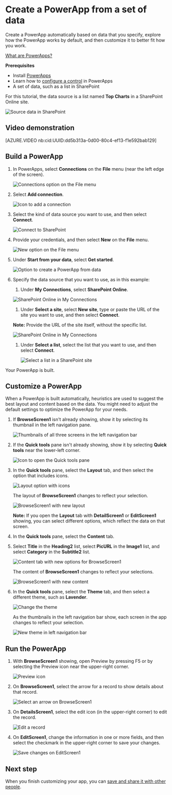 <properties
	pageTitle="Create a PowerApp from a set of data | Microsoft PowerApps"
	description="Create a PowerApp automatically based on an existing set of data that you specify and then customize the UI to better suit your needs."
	services=""
	suite="powerapps"
	documentationCenter="na"
	authors="AFTOwen"
	manager="dwrede"
	editor=""
	tags=""/>

<tags
   ms.service="powerapps"
   ms.devlang="na"
   ms.topic="get-started-article"
   ms.tgt_pltfrm="na"
   ms.workload="na"
   ms.date="11/22/2015"
   ms.author="anneta"/>

# Create a PowerApp from a set of data
Create a PowerApp automatically based on data that you specify, explore how the PowerApp works by default, and then customize it to better fit how you work.

[What are PowerApps?](http://aka.ms/pamktg)

**Prerequisites**

- Install [PowerApps](http://aka.ms/powerappsinstall)
- Learn how to [configure a control](get-started-test-drive.md#configure-a-control) in PowerApps
- A set of data, such as a list in SharePoint

For this tutorial, the data source is a list named **Top Charts** in a SharePoint Online site.

![Source data in SharePoint](./media/get-started-create-from-data/sharepoint-source.png)

## Video demonstration

[AZURE.VIDEO nb:cid:UUID:dd5b313a-0d00-80c4-ef13-f1e592bab129]

## Build a PowerApp ##

1. In PowerApps, select **Connections** on the **File** menu (near the left edge of the screen).

	![Connections option on the File menu](./media/get-started-create-from-data/file-connections.jpg)

1. Select **Add connection**.

	![Icon to add a connection](./media/get-started-create-from-data/add-connection.png)

1. Select the kind of data source you want to use, and then select **Connect**.

	![Connect to SharePoint](./media/get-started-create-from-data/add-sharepoint.png)

1. Provide your credentials, and then select **New** on the **File** menu.

	![New option on the File menu](./media/get-started-create-from-data/file-new.jpg)

1. Under **Start from your data**, select **Get started**.

	![Option to create a PowerApp from data](./media/get-started-create-from-data/create-from-data.jpg)

1. Specify the data source that you want to use, as in this example:

	1. Under **My Connections**, select **SharePoint Online**.

	![SharePoint Online in My Connections](./media/get-started-create-from-data/my-connections.png)

	1. Under **Select a site**, select **New site**, type or paste the URL of the site you want to use, and then select **Connect**.

	**Note:** Provide the URL of the site itself, without the specific list.

	![SharePoint Online in My Connections](./media/get-started-create-from-data/new-site.png)

	1. Under **Select a list**, select the list that you want to use, and then select **Connect**.

		![Select a list in a SharePoint site](./media/get-started-create-from-data/choose-list.png)

Your PowerApp is built.

## Customize a PowerApp ##
When a PowerApp is built automatically, heuristics are used to suggest the best layout and content based on the data. You might need to adjust the default settings to optimize the PowerApp for your needs.

1. If **BrowseScreen1** isn't already showing, show it by selecting its thumbnail in the left navigation pane.

	![Thumbnails of all three screens in the left navigation bar](./media/get-started-create-from-data/browse-thumbnail.png)

1. If the **Quick tools** pane isn't already showing, show it by selecting **Quick tools** near the lower-left corner.

	![Icon to open the Quick tools pane](./media/get-started-create-from-data/open-quick-tools.jpg)

1. In the **Quick tools** pane, select the **Layout** tab, and then select the option that includes icons.

	![Layout option with icons](./media/get-started-create-from-data/choose-layout.png)

	The layout of **BrowseScreen1** changes to reflect your selection.

	![BrowseScreen1 with new layout](./media/get-started-create-from-data/browse-layout.png)

	**Note:** If you open the **Layout** tab with **DetailScreen1** or **EditScreen1** showing, you can select different options, which reflect the data on that screen.

1. In the **Quick tools** pane, select the **Content** tab.

1. Select **Title** in the **Heading2** list, select **PicURL** in the **Image1** list, and select **Category** in the **Subtitle2** list.

	![Content tab with new options for BrowseScreen1](./media/get-started-create-from-data/choose-content.png)

	The content of **BrowseScreen1** changes to reflect your selections.

	![BrowseScreen1 with new content](./media/get-started-create-from-data/browse-content.png)

1. In the **Quick tools** pane, select the **Theme** tab, and then select a different theme, such as **Lavender**.

	![Change the theme](./media/get-started-create-from-data/choose-theme.png)

	As the thumbnails in the left navigation bar show, each screen in the app changes to reflect your selection.

	![New theme in left navigation bar](./media/get-started-create-from-data/left-nav-final.png)

## Run the PowerApp ##
1. With **BrowseScreen1** showing, open Preview by pressing F5 or by selecting the Preview icon near the upper-right corner.

	![Preview icon](./media/get-started-create-from-data/open-preview.png)

1. On **BrowseScreen1**, select the arrow for a record to show details about that record.

	![Select an arrow on BrowseScreen1](./media/get-started-create-from-data/select-record.png)

1. On **DetailsScreen1**, select the edit icon (in the upper-right corner) to edit the record.

	![Edit a record](./media/get-started-create-from-data/edit-record.png)

1. On **EditScreen1**, change the information in one or more fields, and then select the checkmark in the upper-right corner to save your changes.

	![Save changes on EditScreen1](./media/get-started-create-from-data/save-changes.png)

## Next step ##
When you finish customizing your app, you can [save and share it with other people](get-started-test-drive.md#save-and-share-your-powerapp).
